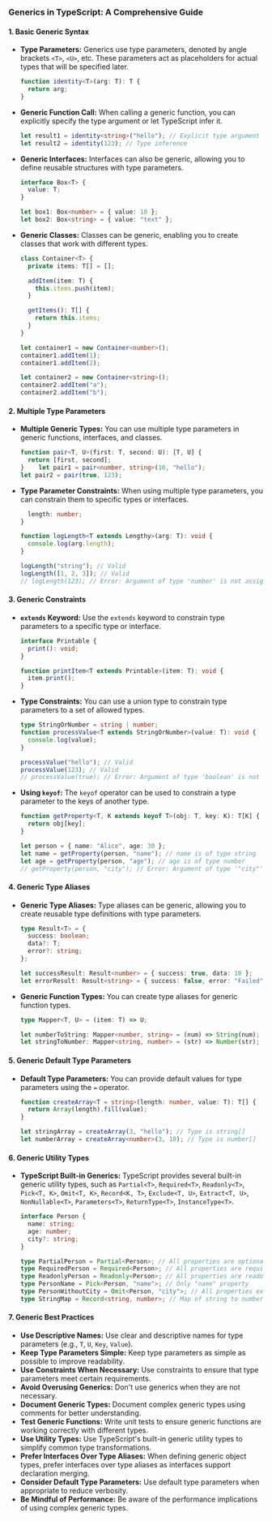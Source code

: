 ### Generics in TypeScript: A Comprehensive Guide

#### 1. Basic Generic Syntax

*   **Type Parameters:** Generics use type parameters, denoted by angle brackets `<T>`, `<U>`, etc. These parameters act as placeholders for actual types that will be specified later.

    ```typescript
    function identity<T>(arg: T): T {
      return arg;
    }
    ```

*   **Generic Function Call:** When calling a generic function, you can explicitly specify the type argument or let TypeScript infer it.

    ```typescript
    let result1 = identity<string>("hello"); // Explicit type argument
    let result2 = identity(123); // Type inference
    ```

*   **Generic Interfaces:** Interfaces can also be generic, allowing you to define reusable structures with type parameters.

    ```typescript
    interface Box<T> {
      value: T;
    }

    let box1: Box<number> = { value: 10 };
    let box2: Box<string> = { value: "text" };
    ```

*   **Generic Classes:** Classes can be generic, enabling you to create classes that work with different types.

    ```typescript
    class Container<T> {
      private items: T[] = [];

      addItem(item: T) {
        this.items.push(item);
      }

      getItems(): T[] {
        return this.items;
      }
    }

    let container1 = new Container<number>();
    container1.addItem(1);
    container1.addItem(2);

    let container2 = new Container<string>();
    container2.addItem("a");
    container2.addItem("b");
    ```

#### 2. Multiple Type Parameters

*   **Multiple Generic Types:** You can use multiple type parameters in generic functions, interfaces, and classes.

    ```typescript
    function pair<T, U>(first: T, second: U): [T, U] {
      return [first, second];
    }    let pair1 = pair<number, string>(10, "hello");
    let pair2 = pair(true, 123);
    ```

*   **Type Parameter Constraints:** When using multiple type parameters, you can constrain them to specific types or interfaces.

    ```typescript    interface Lengthy {
      length: number;
    }

    function logLength<T extends Lengthy>(arg: T): void {
      console.log(arg.length);
    }

    logLength("string"); // Valid
    logLength([1, 2, 3]); // Valid
    // logLength(123); // Error: Argument of type 'number' is not assignable to parameter of type 'Lengthy'.
    ```

#### 3. Generic Constraints

*   **`extends` Keyword:** Use the `extends` keyword to constrain type parameters to a specific type or interface.

    ```typescript
    interface Printable {
      print(): void;
    }

    function printItem<T extends Printable>(item: T): void {
      item.print();
    }
    ```

*   **Type Constraints:** You can use a union type to constrain type parameters to a set of allowed types.

    ```typescript
    type StringOrNumber = string | number;
    function processValue<T extends StringOrNumber>(value: T): void {
      console.log(value);
    }

    processValue("hello"); // Valid
    processValue(123); // Valid
    // processValue(true); // Error: Argument of type 'boolean' is not assignable to parameter of type 'StringOrNumber'.
    ```

*   **Using `keyof`:** The `keyof` operator can be used to constrain a type parameter to the keys of another type.

    ```typescript
    function getProperty<T, K extends keyof T>(obj: T, key: K): T[K] {
      return obj[key];
    }

    let person = { name: "Alice", age: 30 };
    let name = getProperty(person, "name"); // name is of type string
    let age = getProperty(person, "age"); // age is of type number
    // getProperty(person, "city"); // Error: Argument of type '"city"' is not assignable to parameter of type '"name" | "age"'.
    ```

#### 4. Generic Type Aliases

*   **Generic Type Aliases:** Type aliases can be generic, allowing you to create reusable type definitions with type parameters.

    ```typescript
    type Result<T> = {
      success: boolean;
      data?: T;
      error?: string;
    };

    let successResult: Result<number> = { success: true, data: 10 };
    let errorResult: Result<string> = { success: false, error: "Failed" };
    ```

*   **Generic Function Types:** You can create type aliases for generic function types.

    ```typescript
    type Mapper<T, U> = (item: T) => U;

    let numberToString: Mapper<number, string> = (num) => String(num);
    let stringToNumber: Mapper<string, number> = (str) => Number(str);
    ```

#### 5. Generic Default Type Parameters

*   **Default Type Parameters:** You can provide default values for type parameters using the `=` operator.

    ```typescript
    function createArray<T = string>(length: number, value: T): T[] {
      return Array(length).fill(value);
    }

    let stringArray = createArray(3, "hello"); // Type is string[]
    let numberArray = createArray<number>(3, 10); // Type is number[]
    ```

#### 6. Generic Utility Types

*   **TypeScript Built-in Generics:** TypeScript provides several built-in generic utility types, such as `Partial<T>`, `Required<T>`, `Readonly<T>`, `Pick<T, K>`, `Omit<T, K>`, `Record<K, T>`, `Exclude<T, U>`, `Extract<T, U>`, `NonNullable<T>`, `Parameters<T>`, `ReturnType<T>`, `InstanceType<T>`.

    ```typescript
    interface Person {
      name: string;
      age: number;
      city?: string;
    }

    type PartialPerson = Partial<Person>; // All properties are optional
    type RequiredPerson = Required<Person>; // All properties are required
    type ReadonlyPerson = Readonly<Person>; // All properties are readonly
    type PersonName = Pick<Person, "name">; // Only "name" property
    type PersonWithoutCity = Omit<Person, "city">; // All properties except "city"
    type StringMap = Record<string, number>; // Map of string to number
    ```

#### 7. Generic Best Practices

*   **Use Descriptive Names:** Use clear and descriptive names for type parameters (e.g., `T`, `U`, `Key`, `Value`).
*   **Keep Type Parameters Simple:** Keep type parameters as simple as possible to improve readability.
*   **Use Constraints When Necessary:** Use constraints to ensure that type parameters meet certain requirements.
*   **Avoid Overusing Generics:** Don't use generics when they are not necessary.
*   **Document Generic Types:** Document complex generic types using comments for better understanding.
*   **Test Generic Functions:** Write unit tests to ensure generic functions are working correctly with different types.
*   **Use Utility Types:** Use TypeScript's built-in generic utility types to simplify common type transformations.
*   **Prefer Interfaces Over Type Aliases:** When defining generic object types, prefer interfaces over type aliases as interfaces support declaration merging.
*   **Consider Default Type Parameters:** Use default type parameters when appropriate to reduce verbosity.
*   **Be Mindful of Performance:** Be aware of the performance implications of using complex generic types.